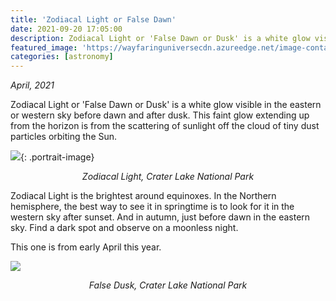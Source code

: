 ```yaml
---
title: 'Zodiacal Light or False Dawn'
date: 2021-09-20 17:05:00
description: Zodiacal Light or 'False Dawn or Dusk' is a white glow visible in the eastern or western sky before dawn and after dusk. This faint glow extending up from the horizon is from the scattering of sunlight off the cloud of tiny dust particles orbiting the Sun.
featured_image: 'https://wayfaringuniversecdn.azureedge.net/image-container/thumbnails/astronomy/zodiacallight.jpg'
categories: [astronomy]
---
```

<i>April, 2021</i>

Zodiacal Light or 'False Dawn or Dusk' is a white glow visible in the eastern or western sky before dawn and after dusk. This faint glow extending up from the horizon is from the scattering of sunlight off the cloud of tiny dust particles orbiting the Sun.

![]({{site.data.settings.basic_settings.cdn_url}}/astronomy/zodiacal/zodiacallight.jpg){: .portrait-image}
<center class="image-caption"><i>Zodiacal Light, Crater Lake National Park</i></center>

Zodiacal Light is the brightest around equinoxes. In the Northern hemisphere, the best way to see it in springtime is to look for it in the western sky after sunset. And in autumn, just before dawn in the eastern sky. Find a dark spot and observe on a moonless night.

This one is from early April this year.

![]({{site.data.settings.basic_settings.cdn_url}}/astronomy/zodiacal/falsedusk.jpg)
<center class="image-caption"><i>False Dusk, Crater Lake National Park</i></center>

